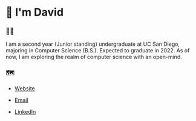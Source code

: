 # :wave: I'm David 

### :technologist:

I am a second year (Junior standing) undergraduate at UC San Diego, majoring in 
Computer Science (B.S.). Expected to graduate in 2022. As of now, I am exploring 
the realm of computer science with an open-mind.

<!--🔭 I’m currently working on [cmd](https://github.com/davidjeong0628/cmd).-->

### :world_map:

* [Website](https://davidjeong0628.github.io/personal_website/)

* [Email](mailto:davidjeong0628@gmail.com)

* [LinkedIn](https://www.linkedin.com/in/david-jeong-b85488192/)
